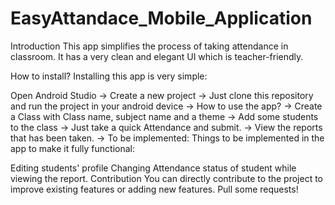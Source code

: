 # EasyAttandace_Mobile_Application

Introduction
This app simplifies the process of taking attendance in classroom. It has a very clean and elegant UI which is teacher-friendly.

How to install?
Installing this app is very simple:

Open Android Studio
-> Create a new project
-> Just clone this repository and run the project in your android device
-> How to use the app?
-> Create a Class with Class name, subject name and a theme
-> Add some students to the class
-> Just take a quick Attendance and submit.
-> View the reports that has been taken.
-> To be implemented:
Things to be implemented in the app to make it fully functional:

Editing students' profile
Changing Attendance status of student while viewing the report.
Contribution
You can directly contribute to the project to improve existing features or adding new features. Pull some requests!

